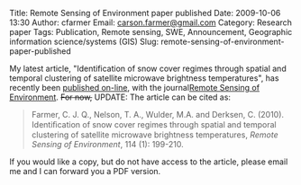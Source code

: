 Title: Remote Sensing of Environment paper published
Date: 2009-10-06 13:30
Author: cfarmer
Email: carson.farmer@gmail.com
Category: Research paper
Tags: Publication, Remote sensing, SWE, Announcement, Geographic information science/systems (GIS)
Slug: remote-sensing-of-environment-paper-published

My latest article, "Identification of snow cover regimes through spatial
and temporal clustering of satellite microwave brightness temperatures",
has recently been [published on-line][], with the journal[Remote Sensing
of Environment][]. <strike>For now,</strike>
UPDATE: The article can be cited as:

> Farmer, C. J. Q., Nelson, T. A., Wulder, M.A. and Derksen, C. (2010).
> Identiﬁcation of snow cover regimes through spatial and temporal
> clustering of satellite microwave brightness temperatures, *Remote
> Sensing of Environment*, 114 (1): 199-210.

If you would like a copy, but do not have access to the article, please
email me and I can forward you a PDF version.

[published on-line]: http://dx.doi.org/10.1016/j.rse.2009.09.002
[Remote Sensing of Environment]: http://www.sciencedirect.com/science/journal/00344257
